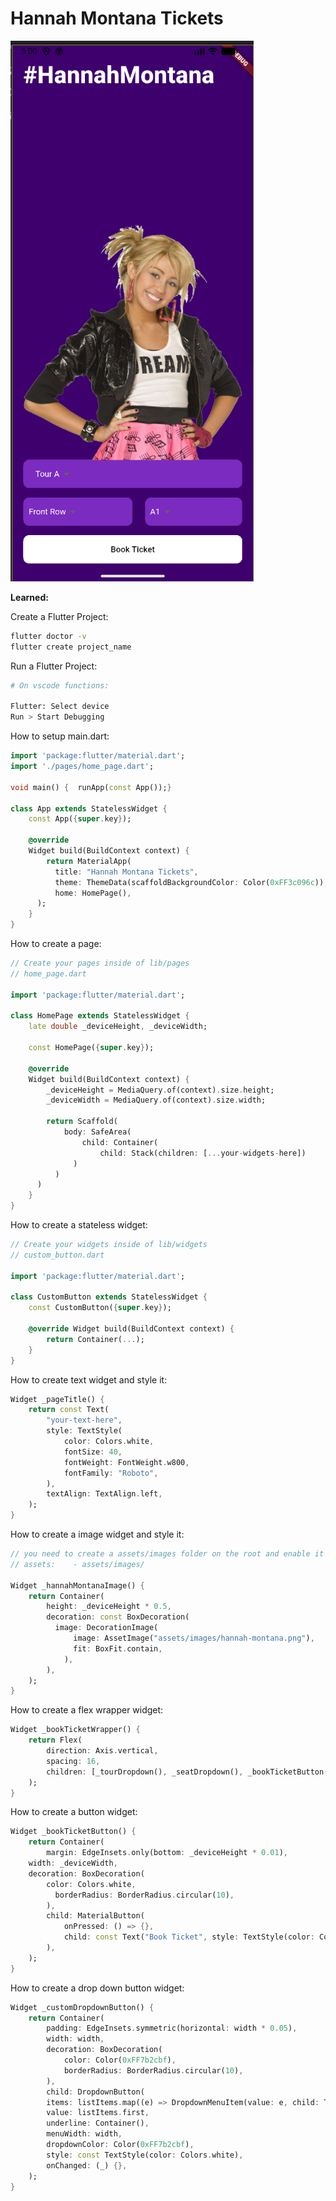 # Hannah Montana Tickets

![image.png](/assets/images/app-preview.png)

**Learned:**

Create a Flutter Project:

```bash
flutter doctor -v
flutter create project_name
```

Run a Flutter Project:

```bash
# On vscode functions:

Flutter: Select device
Run > Start Debugging
```

How to setup main.dart:

```dart
import 'package:flutter/material.dart';
import './pages/home_page.dart';

void main() {  runApp(const App());}

class App extends StatelessWidget {
	const App({super.key});

	@override
	Widget build(BuildContext context) {
		return MaterialApp(
		  title: "Hannah Montana Tickets",
		  theme: ThemeData(scaffoldBackgroundColor: Color(0xFF3c096c)),
		  home: HomePage(),
	  );
	}
}
```

How to create a page:

```dart
// Create your pages inside of lib/pages
// home_page.dart

import 'package:flutter/material.dart';

class HomePage extends StatelessWidget {
	late double _deviceHeight, _deviceWidth;

	const HomePage({super.key});

	@override
	Widget build(BuildContext context) {
		_deviceHeight = MediaQuery.of(context).size.height;
		_deviceWidth = MediaQuery.of(context).size.width;

		return Scaffold(
			body: SafeArea(
				child: Container(
					child: Stack(children: [...your-widgets-here])
			  )
		  )
	  )
	}
}
```

How to create a stateless widget:

```dart
// Create your widgets inside of lib/widgets
// custom_button.dart

import 'package:flutter/material.dart';

class CustomButton extends StatelessWidget {
	const CustomButton({super.key});

	@override Widget build(BuildContext context) {
		return Container(...);
	}
}
```

How to create text widget and style it:

```dart
Widget _pageTitle() {
	return const Text(
		"your-text-here",
		style: TextStyle(
			color: Colors.white,
			fontSize: 40,
			fontWeight: FontWeight.w800,
			fontFamily: "Roboto",
		),
		textAlign: TextAlign.left,
	);
}
```

How to create a image widget and style it:

```dart
// you need to create a assets/images folder on the root and enable it on pubspec.yaml file
// assets:    - assets/images/

Widget _hannahMontanaImage() {
	return Container(
		height: _deviceHeight * 0.5,
		decoration: const BoxDecoration(
		  image: DecorationImage(
			  image: AssetImage("assets/images/hannah-montana.png"),
			  fit: BoxFit.contain,
			),
		),
	);
}
```

How to create a flex wrapper widget:

```dart
Widget _bookTicketWrapper() {
	return Flex(
		direction: Axis.vertical,
		spacing: 16,
		children: [_tourDropdown(), _seatDropdown(), _bookTicketButton()],
	);
}
```

How to create a button widget:

```dart
Widget _bookTicketButton() {
	return Container(
		margin: EdgeInsets.only(bottom: _deviceHeight * 0.01),
    width: _deviceWidth,
    decoration: BoxDecoration(
	    color: Colors.white,
		  borderRadius: BorderRadius.circular(10),
		),
		child: MaterialButton(
			onPressed: () => {},
			child: const Text("Book Ticket", style: TextStyle(color: Colors.black)),
		),
	);
}
```

How to create a drop down button widget:

```dart
Widget _customDropdownButton() {
	return Container(
		padding: EdgeInsets.symmetric(horizontal: width * 0.05),
		width: width,
		decoration: BoxDecoration(
			color: Color(0xFF7b2cbf),
			borderRadius: BorderRadius.circular(10),
		),
		child: DropdownButton(
		items: listItems.map((e) => DropdownMenuItem(value: e, child: Text(e))).toList(),
		value: listItems.first,
		underline: Container(),
		menuWidth: width,
		dropdownColor: Color(0xFF7b2cbf),
		style: const TextStyle(color: Colors.white),
		onChanged: (_) {},
	);
}
```
